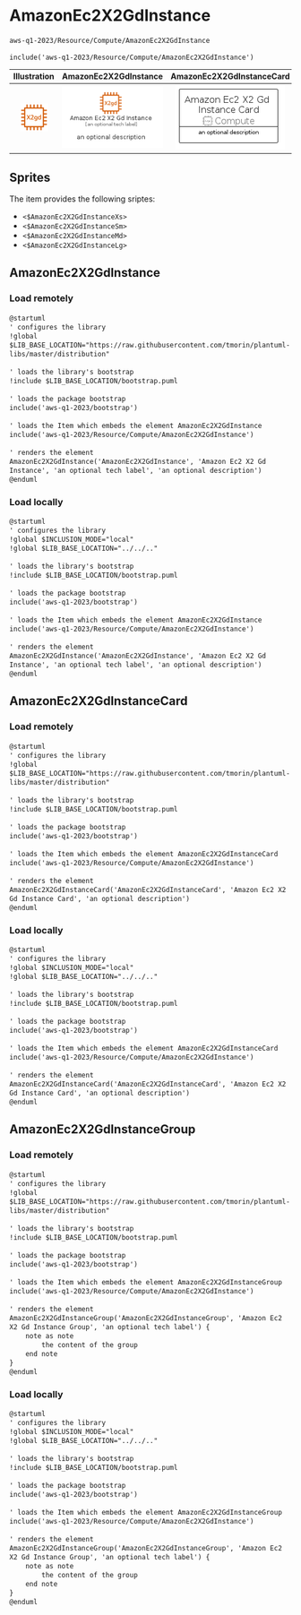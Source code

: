 # AmazonEc2X2GdInstance


```text
aws-q1-2023/Resource/Compute/AmazonEc2X2GdInstance
```

```text
include('aws-q1-2023/Resource/Compute/AmazonEc2X2GdInstance')
```



| Illustration | AmazonEc2X2GdInstance | AmazonEc2X2GdInstanceCard | AmazonEc2X2GdInstanceGroup |
| :---: | :---: | :---: | :---: |
| ![illustration for Illustration](../../../aws-q1-2023/Resource/Compute/AmazonEc2X2GdInstance.png) | ![illustration for AmazonEc2X2GdInstance](../../../aws-q1-2023/Resource/Compute/AmazonEc2X2GdInstance.Local.png) | ![illustration for AmazonEc2X2GdInstanceCard](../../../aws-q1-2023/Resource/Compute/AmazonEc2X2GdInstanceCard.Local.png) | ![illustration for AmazonEc2X2GdInstanceGroup](../../../aws-q1-2023/Resource/Compute/AmazonEc2X2GdInstanceGroup.Local.png) |



## Sprites
The item provides the following sriptes:

- `<$AmazonEc2X2GdInstanceXs>`
- `<$AmazonEc2X2GdInstanceSm>`
- `<$AmazonEc2X2GdInstanceMd>`
- `<$AmazonEc2X2GdInstanceLg>`





## AmazonEc2X2GdInstance

### Load remotely
```plantuml
@startuml
' configures the library
!global $LIB_BASE_LOCATION="https://raw.githubusercontent.com/tmorin/plantuml-libs/master/distribution"

' loads the library's bootstrap
!include $LIB_BASE_LOCATION/bootstrap.puml

' loads the package bootstrap
include('aws-q1-2023/bootstrap')

' loads the Item which embeds the element AmazonEc2X2GdInstance
include('aws-q1-2023/Resource/Compute/AmazonEc2X2GdInstance')

' renders the element
AmazonEc2X2GdInstance('AmazonEc2X2GdInstance', 'Amazon Ec2 X2 Gd Instance', 'an optional tech label', 'an optional description')
@enduml
```

### Load locally
```plantuml
@startuml
' configures the library
!global $INCLUSION_MODE="local"
!global $LIB_BASE_LOCATION="../../.."

' loads the library's bootstrap
!include $LIB_BASE_LOCATION/bootstrap.puml

' loads the package bootstrap
include('aws-q1-2023/bootstrap')

' loads the Item which embeds the element AmazonEc2X2GdInstance
include('aws-q1-2023/Resource/Compute/AmazonEc2X2GdInstance')

' renders the element
AmazonEc2X2GdInstance('AmazonEc2X2GdInstance', 'Amazon Ec2 X2 Gd Instance', 'an optional tech label', 'an optional description')
@enduml
```

## AmazonEc2X2GdInstanceCard

### Load remotely
```plantuml
@startuml
' configures the library
!global $LIB_BASE_LOCATION="https://raw.githubusercontent.com/tmorin/plantuml-libs/master/distribution"

' loads the library's bootstrap
!include $LIB_BASE_LOCATION/bootstrap.puml

' loads the package bootstrap
include('aws-q1-2023/bootstrap')

' loads the Item which embeds the element AmazonEc2X2GdInstanceCard
include('aws-q1-2023/Resource/Compute/AmazonEc2X2GdInstance')

' renders the element
AmazonEc2X2GdInstanceCard('AmazonEc2X2GdInstanceCard', 'Amazon Ec2 X2 Gd Instance Card', 'an optional description')
@enduml
```

### Load locally
```plantuml
@startuml
' configures the library
!global $INCLUSION_MODE="local"
!global $LIB_BASE_LOCATION="../../.."

' loads the library's bootstrap
!include $LIB_BASE_LOCATION/bootstrap.puml

' loads the package bootstrap
include('aws-q1-2023/bootstrap')

' loads the Item which embeds the element AmazonEc2X2GdInstanceCard
include('aws-q1-2023/Resource/Compute/AmazonEc2X2GdInstance')

' renders the element
AmazonEc2X2GdInstanceCard('AmazonEc2X2GdInstanceCard', 'Amazon Ec2 X2 Gd Instance Card', 'an optional description')
@enduml
```

## AmazonEc2X2GdInstanceGroup

### Load remotely
```plantuml
@startuml
' configures the library
!global $LIB_BASE_LOCATION="https://raw.githubusercontent.com/tmorin/plantuml-libs/master/distribution"

' loads the library's bootstrap
!include $LIB_BASE_LOCATION/bootstrap.puml

' loads the package bootstrap
include('aws-q1-2023/bootstrap')

' loads the Item which embeds the element AmazonEc2X2GdInstanceGroup
include('aws-q1-2023/Resource/Compute/AmazonEc2X2GdInstance')

' renders the element
AmazonEc2X2GdInstanceGroup('AmazonEc2X2GdInstanceGroup', 'Amazon Ec2 X2 Gd Instance Group', 'an optional tech label') {
    note as note
        the content of the group
    end note
}
@enduml
```

### Load locally
```plantuml
@startuml
' configures the library
!global $INCLUSION_MODE="local"
!global $LIB_BASE_LOCATION="../../.."

' loads the library's bootstrap
!include $LIB_BASE_LOCATION/bootstrap.puml

' loads the package bootstrap
include('aws-q1-2023/bootstrap')

' loads the Item which embeds the element AmazonEc2X2GdInstanceGroup
include('aws-q1-2023/Resource/Compute/AmazonEc2X2GdInstance')

' renders the element
AmazonEc2X2GdInstanceGroup('AmazonEc2X2GdInstanceGroup', 'Amazon Ec2 X2 Gd Instance Group', 'an optional tech label') {
    note as note
        the content of the group
    end note
}
@enduml
```

